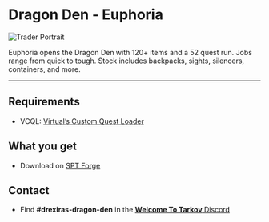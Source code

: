 # Dragon Den - Euphoria
![Trader Portrait](https://i.imgur.com/dZLwYhV.png)

Euphoria opens the Dragon Den with 120+ items and a 52 quest run. Jobs range from quick to tough. Stock includes backpacks, sights, silencers, containers, and more.

---

## Requirements
- VCQL: [Virtual’s Custom Quest Loader](https://hub.sp-tarkov.com/files/file/885-virtual-s-custom-quest-loader/)

## What you get
- Download on [SPT Forge](https://forge.sp-tarkov.com/mod/2330/dragon-den-euphoria)

## Contact
- Find **#drexiras-dragon-den** in the [**Welcome To Tarkov** Discord](https://discord.gg/WelcomeToTarkov)